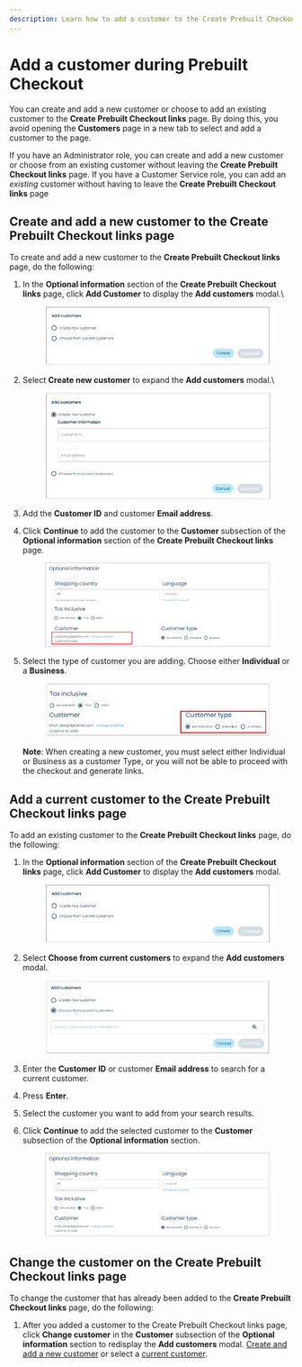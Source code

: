 ```yaml
---
description: Learn how to add a customer to the Create Prebuilt Checkout links page.
---
```


# Add a customer during Prebuilt Checkout

You can create and add a new customer or choose to add an existing customer to the **Create Prebuilt Checkout links** page. By doing this, you avoid opening the **Customers** page in a new tab to select and add a customer to the page.

If you have an Administrator role, you can create and add a new customer or choose from an existing customer without leaving the **Create Prebuilt Checkout links** page. If you have a Customer Service role, you can add an _existing_ customer without having to leave the **Create Prebuilt Checkout links** page

## Create and add a new customer to the **Create Prebuilt Checkout links** page

To create and add a new customer to the **Create Prebuilt Checkout links** page, do the following:

1.  In the **Optional information** section of the **Create Prebuilt Checkout links** page, click **Add Customer** to display the **Add customers** modal.\


    <div align="left">

    <figure><img src="../../../../.gitbook/assets/1 Add a customer to PBCO links.png" alt=""><figcaption></figcaption></figure>

    </div>
2.  Select **Create new customer** to expand the **Add customers** modal.\


    <div align="left">

    <figure><img src="../../../../.gitbook/assets/2 Add a new customer to PBCO links.png" alt=""><figcaption></figcaption></figure>

    </div>
3. Add the **Customer ID** and customer **Email address**.
4.  Click **Continue** to add the customer to the **Customer** subsection of the **Optional information** section of the **Create Prebuilt Checkout links** page.

    <figure><img src="../../../../.gitbook/assets/image (16).png" alt=""><figcaption></figcaption></figure>
5.  Select the type of customer you are adding. Choose either **Individual** or a **Business**.

    <figure><img src="../../../../.gitbook/assets/image (18).png" alt=""><figcaption></figcaption></figure>

    **Note**: When creating a new customer, you must select either Individual or Business as a customer Type, or you will not be able to proceed with the checkout and generate links.

## Add a current customer to the **Create Prebuilt Checkout links** page

To add an existing customer to the **Create Prebuilt Checkout links** page, do the following:

1.  In the **Optional information** section of the **Create Prebuilt Checkout links** page, click **Add Customer** to display the **Add customers** modal.

    <figure><img src="../../../../.gitbook/assets/5 Add current customer to PBCO links (3).png" alt=""><figcaption></figcaption></figure>
2.  Select **Choose from current customers** to expand the **Add customers** modal.

    <figure><img src="../../../../.gitbook/assets/6 Add a current customer info to PBCO links.png" alt=""><figcaption></figcaption></figure>
3. Enter the **Customer ID** or customer **Email address** to search for a current customer.
4. Press **Enter**.
5. Select the customer you want to add from your search results.
6.  Click **Continue** to add the selected customer to the **Customer** subsection of the **Optional information** section.

    <figure><img src="../../../../.gitbook/assets/7 Add current customer optional info.png" alt=""><figcaption></figcaption></figure>

## Change the customer on the **Create Prebuilt Checkout links** page

To change the customer that has already been added to the **Create Prebuilt Checkout links** page, do the following:

1. After you added a customer to the Create Prebuilt Checkout links page, click **Change customer** in the **Customer** subsection of the **Optional information** section to redisplay the **Add customers** modal. [Create and add a new customer](add-a-customer-during-prebuilt-checkout.md#create-and-add-a-new-customer-to-the-create-drop-in-checkout-links-page) or select a [current customer](add-a-customer-during-prebuilt-checkout.md#add-a-current-customer-to-the-create-drop-in-checkout-links-page).
